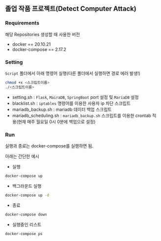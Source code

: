 ## 졸업 작품 프로젝트(Detect Computer Attack)

### Requirements

해당 Repositories 생성할 때 사용한 버전

- docker == 20.10.21
- docker-compose == 2.17.2

### Setting

`Script` 폴더에서 아래 명령어 실행(다른 폴더에서 실행하면 경로 에러 발생!)

```bash
chmod +x <스크립트이름>
./<스크립트이름>
```

- setting.sh : `Flask`, `MairaDB`, `SpringBoot` port 설정 및 `MariaDB` 설정
- blacklist.sh : `iptables` 명령어를 이용한 사용자 ip 차단 스크립트
- mariadb_backup.sh : mariadb 데이터 백업 스크립트
- mariadb_scheduling.sh : `mariadb_backup.sh` 스크립트를 이용한 crontab 적용(현재 매주 월요일 0시 0분에 백업으로 설정)

### Run

실행과 종료는 docker-compose를 실행하면 됨.

아래는 간단한 예시

- 실행

```bash
docker-compose up
```

- 백그라운드 실행

```bash
docker-compose up -d
```

- 종료

```bash
docker-compose down
```

- 실행중인 리스트

```bash
docker-compose ps
```
